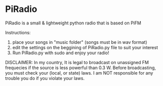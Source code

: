 # PiRadio
PiRadio is a small &amp; lightweight python radio that is based on PiFM

Instructions:
1. place your songs in "music folder" (songs must be in wav format)
2. edit the settings on the beggining of PiRadio.py file to suit your interest
3. Run PiRadio.py with sudo and enjoy your radio!


DISCLAIMER: In my country, It is legal to broadcast on unassigned FM frequecies if the source is less powerful than 0.3 W.
Before broadcasting, you must check your (local, or state) laws.
I am NOT responsible for any trouble you do if you violate your laws.
